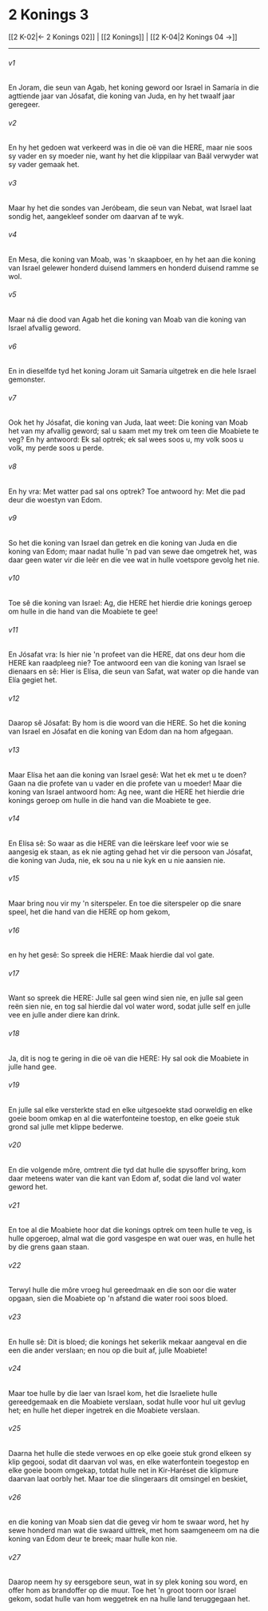 # 2 Konings 3

[[2 K-02|← 2 Konings 02]] | [[2 Konings]] | [[2 K-04|2 Konings 04 →]]
***

###### v1
En Joram, die seun van Agab, het koning geword oor Israel in Samaría in die agttiende jaar van Jósafat, die koning van Juda, en hy het twaalf jaar geregeer. 
###### v2
En hy het gedoen wat verkeerd was in die oë van die HERE, maar nie soos sy vader en sy moeder nie, want hy het die klippilaar van Baäl verwyder wat sy vader gemaak het. 
###### v3
Maar hy het die sondes van Jeróbeam, die seun van Nebat, wat Israel laat sondig het, aangekleef sonder om daarvan af te wyk. 
###### v4
En Mesa, die koning van Moab, was 'n skaapboer, en hy het aan die koning van Israel gelewer honderd duisend lammers en honderd duisend ramme se wol. 
###### v5
Maar ná die dood van Agab het die koning van Moab van die koning van Israel afvallig geword. 
###### v6
En in dieselfde tyd het koning Joram uit Samaría uitgetrek en die hele Israel gemonster. 
###### v7
Ook het hy Jósafat, die koning van Juda, laat weet: Die koning van Moab het van my afvallig geword; sal u saam met my trek om teen die Moabiete te veg? En hy antwoord: Ek sal optrek; ek sal wees soos u, my volk soos u volk, my perde soos u perde. 
###### v8
En hy vra: Met watter pad sal ons optrek? Toe antwoord hy: Met die pad deur die woestyn van Edom. 
###### v9
So het die koning van Israel dan getrek en die koning van Juda en die koning van Edom; maar nadat hulle 'n pad van sewe dae omgetrek het, was daar geen water vir die leër en die vee wat in hulle voetspore gevolg het nie. 
###### v10
Toe sê die koning van Israel: Ag, die HERE het hierdie drie konings geroep om hulle in die hand van die Moabiete te gee! 
###### v11
En Jósafat vra: Is hier nie 'n profeet van die HERE, dat ons deur hom die HERE kan raadpleeg nie? Toe antwoord een van die koning van Israel se dienaars en sê: Hier is Elísa, die seun van Safat, wat water op die hande van Elía gegiet het. 
###### v12
Daarop sê Jósafat: By hom is die woord van die HERE. So het die koning van Israel en Jósafat en die koning van Edom dan na hom afgegaan. 
###### v13
Maar Elísa het aan die koning van Israel gesê: Wat het ek met u te doen? Gaan na die profete van u vader en die profete van u moeder! Maar die koning van Israel antwoord hom: Ag nee, want die HERE het hierdie drie konings geroep om hulle in die hand van die Moabiete te gee. 
###### v14
En Elísa sê: So waar as die HERE van die leërskare leef voor wie se aangesig ek staan, as ek nie agting gehad het vir die persoon van Jósafat, die koning van Juda, nie, ek sou na u nie kyk en u nie aansien nie. 
###### v15
Maar bring nou vir my 'n siterspeler. En toe die siterspeler op die snare speel, het die hand van die HERE op hom gekom, 
###### v16
en hy het gesê: So spreek die HERE: Maak hierdie dal vol gate. 
###### v17
Want so spreek die HERE: Julle sal geen wind sien nie, en julle sal geen reën sien nie, en tog sal hierdie dal vol water word, sodat julle self en julle vee en julle ander diere kan drink. 
###### v18
Ja, dit is nog te gering in die oë van die HERE: Hy sal ook die Moabiete in julle hand gee. 
###### v19
En julle sal elke versterkte stad en elke uitgesoekte stad oorweldig en elke goeie boom omkap en al die waterfonteine toestop, en elke goeie stuk grond sal julle met klippe bederwe. 
###### v20
En die volgende môre, omtrent die tyd dat hulle die spysoffer bring, kom daar meteens water van die kant van Edom af, sodat die land vol water geword het. 
###### v21
En toe al die Moabiete hoor dat die konings optrek om teen hulle te veg, is hulle opgeroep, almal wat die gord vasgespe en wat ouer was, en hulle het by die grens gaan staan. 
###### v22
Terwyl hulle die môre vroeg hul gereedmaak en die son oor die water opgaan, sien die Moabiete op 'n afstand die water rooi soos bloed. 
###### v23
En hulle sê: Dit is bloed; die konings het sekerlik mekaar aangeval en die een die ander verslaan; en nou op die buit af, julle Moabiete! 
###### v24
Maar toe hulle by die laer van Israel kom, het die Israeliete hulle gereedgemaak en die Moabiete verslaan, sodat hulle voor hul uit gevlug het; en hulle het dieper ingetrek en die Moabiete verslaan. 
###### v25
Daarna het hulle die stede verwoes en op elke goeie stuk grond elkeen sy klip gegooi, sodat dit daarvan vol was, en elke waterfontein toegestop en elke goeie boom omgekap, totdat hulle net in Kir-Haréset die klipmure daarvan laat oorbly het. Maar toe die slingeraars dit omsingel en beskiet, 
###### v26
en die koning van Moab sien dat die geveg vir hom te swaar word, het hy sewe honderd man wat die swaard uittrek, met hom saamgeneem om na die koning van Edom deur te breek; maar hulle kon nie. 
###### v27
Daarop neem hy sy eersgebore seun, wat in sy plek koning sou word, en offer hom as brandoffer op die muur. Toe het 'n groot toorn oor Israel gekom, sodat hulle van hom weggetrek en na hulle land teruggegaan het. 
